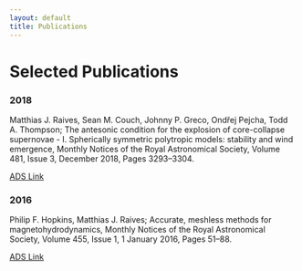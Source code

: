 ```yaml
---
layout: default
title: Publications
---
```

# Selected Publications

### 2018

Matthias J. Raives, Sean M. Couch, Johnny P. Greco, Ondřej Pejcha, Todd A. Thompson; The antesonic condition for the explosion of core-collapse supernovae - I. Spherically symmetric polytropic models: stability and wind emergence, Monthly Notices of the Royal Astronomical Society, Volume 481, Issue 3, December 2018, Pages 3293–3304.

[ADS Link](https://ui.adsabs.harvard.edu//#abs/2018MNRAS.481.3293R/abstract)

### 2016

Philip F. Hopkins, Matthias J. Raives; Accurate, meshless methods for magnetohydrodynamics, Monthly Notices of the Royal Astronomical Society, Volume 455, Issue 1, 1 January 2016, Pages 51–88.

[ADS Link](https://ui.adsabs.harvard.edu//#abs/2016MNRAS.455...51H/abstract)
